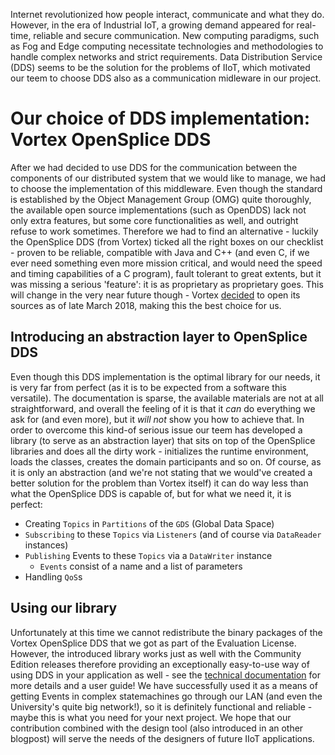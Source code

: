 Internet revolutionized how people interact, communicate and what they do. However, in the era of Industrial IoT, a growing demand appeared for real-time, reliable and secure communication. 
New computing paradigms, such as Fog and Edge computing necessitate technologies and methodologies to handle complex networks and strict requirements.
Data Distribution Service (DDS) seems to be the solution for the problems of IIoT, which motivated our teem to choose DDS also as a communication midleware in our project. 

# Our choice of DDS implementation: Vortex OpenSplice DDS

After we had decided to use DDS for the communication between the components of our distributed system that we would like to manage, we had to choose the implementation of this middleware. Even though the standard is established by the Object Management Group (OMG) quite thoroughly, the available open source implementations (such as OpenDDS) lack not only extra features, but some core functionalities as well, and outright refuse to work sometimes. Therefore we had to find an alternative - luckily the OpenSplice DDS (from Vortex) ticked all the right boxes on our checklist - proven to be reliable, compatible with Java and C++ (and even C, if we ever need something even more mission critical, and would need the speed and timing capabilities of a C program), fault tolerant to great extents, but it was missing a serious 'feature': it is as proprietary as proprietary goes. This will change in the very near future though - Vortex [decided](http://www.prismtech.com/news/prismtech-moves-market-leading-proven-dds-solution-open-source-eclipse-cyclone) to open its sources as of late March 2018, making this the best choice for us.
 
## Introducing an abstraction layer to OpenSplice DDS

Even though this DDS implementation is the optimal library for our needs, it is very far from perfect (as it is to be expected from a software this versatile). The documentation is sparse, the available materials are not at all straightforward, and overall the feeling of it is that it *can* do everything we ask for (and even more), but it *will not* show you how to achieve that.
In order to overcome this kind-of serious issue our teem has developed a library (to serve as an abstraction layer) that sits on top of the OpenSplice libraries and does all the dirty work - initializes the runtime environment, loads the classes, creates the domain participants and so on. Of course, as it is only an abstraction (and we're not stating that we would've created a better solution for the problem than Vortex itself) it can do way less than what the OpenSplice DDS is capable of, but for what we need it, it is perfect: 

* Creating `Topics` in `Partitions` of the `GDS` (Global Data Space)
* `Subscribing` to these `Topics` via `Listeners` (and of course via `DataReader` instances)
* `Publishing` Events to these `Topics` via a `DataWriter` instance
    * `Events` consist of a name and a list of parameters
* Handling `QoS`s 

## Using our library
Unfortunately at this time we cannot redistribute the binary packages of the Vortex OpenSplice DDS that we got as part of the Evaluation License. However, the introduced library works just as well with the Community Edition releases therefore providing an exceptionally easy-to-use way of using DDS in your application as well - see the [technical documentation](http://modes3-smartcity.readthedocs.io/en/latest/technical_documentation/dds/dds_java_lib/) for more details and a user guide! 
We have successfully used it as a means of getting Events in complex statemachines go through our LAN (and even the University's quite big network!), so it is definitely functional and reliable - maybe this is what you need for your next project.
We hope that our contribution combined with the design tool (also introduced in an other blogpost) will serve the needs of the designers of future IIoT applications. 
